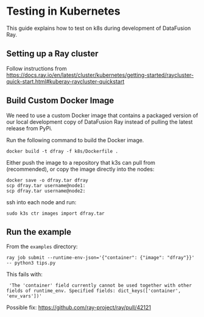 # Testing in Kubernetes

This guide explains how to test on k8s during development of DataFusion Ray.

## Setting up a Ray cluster

Follow instructions from https://docs.ray.io/en/latest/cluster/kubernetes/getting-started/raycluster-quick-start.html#kuberay-raycluster-quickstart

## Build Custom Docker Image

We need to use a custom Docker image that contains a packaged version of our local development copy of DataFusion Ray 
instead of pulling the latest release from PyPi.

Run the following command to build the Docker image.

```shell
docker build -t dfray -f k8s/Dockerfile .
```

Either push the image to a repository that k3s can pull from (recommended), or copy the image directly into the nodes:

```shell
docker save -o dfray.tar dfray
scp dfray.tar username@node1:
scp dfray.tar username@node2:
```

ssh into each node and run:

```shell
sudo k3s ctr images import dfray.tar
```

## Run the example

From the `examples` directory:

```shell
ray job submit --runtime-env-json='{"container": {"image": "dfray"}}' -- python3 tips.py
```

This fails with:

```text
 'The 'container' field currently cannot be used together with other fields of runtime_env. Specified fields: dict_keys(['container', 'env_vars'])'
```

Possible fix: https://github.com/ray-project/ray/pull/42121